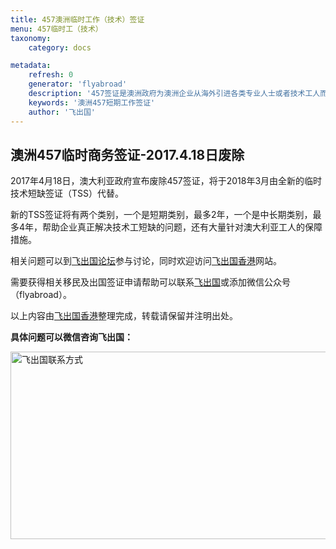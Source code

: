 ```yaml
---
title: 457澳洲临时工作（技术）签证
menu: 457临时工（技术）
taxonomy:
    category: docs

metadata:
    refresh: 0
    generator: 'flyabroad'
    description: '457签证是澳洲政府为澳洲企业从海外引进各类专业人士或者技术工人而设立的一种临时工作签证。可办理457签证的工种有400多个，其中包括各类经理，专业人员，技工等。签证的有效期为3个月至4年不等，雇员在澳洲工作满2年后可以申请雇主担保移民（ENS）。'
    keywords: '澳洲457短期工作签证'
    author: '飞出国'
---
```


## 澳洲457临时商务签证-2017.4.18日废除

2017年4月18日，澳大利亚政府宣布废除457签证，将于2018年3月由全新的临时技术短缺签证（TSS）代替。

新的TSS签证将有两个类别，一个是短期类别，最多2年，一个是中长期类别，最多4年，帮助企业真正解决技术工短缺的问题，还有大量针对澳大利亚工人的保障措施。

相关问题可以到[飞出国论坛]参与讨论，同时欢迎访问[飞出国香港]网站。 

需要获得相关移民及出国签证申请帮助可以联系[飞出国]或添加微信公众号（flyabroad）。 

以上内容由[飞出国香港]整理完成，转载请保留并注明出处。 

[飞出国论坛]: http://bbs.fcgvisa.com?target=_blank 
[飞出国香港]: http://flyabroad.hk?target=_blank 
[飞出国]:http://flyabroad.me/contact/?target=_blank 

**具体问题可以微信咨询飞出国：**

<img src="http://wx1.sinaimg.cn/mw1024/892c310fly1fgkvndf1s9j20p008d0v3.jpg" width = "900" height = "300" alt="飞出国联系方式" align=center />